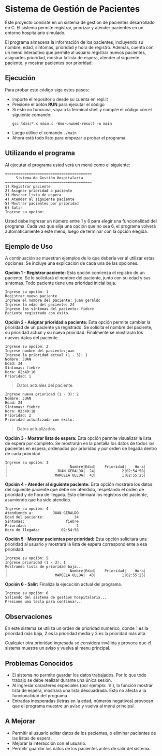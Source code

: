 **Sistema de Gestión de Pacientes**
===

Este proyecto consiste en un sistema de gestión de pacientes desarrollado en C. El sistema permite registrar, priorizar y atender pacientes en un entorno hospitalario simulado.

El programa almacena la información de los pacientes, incluyendo su nombre, edad, síntomas, prioridad y hora de registro. Además, cuenta con un menú interactivo que permite al usuario registrar nuevos pacientes, asignarles prioridad, mostrar la lista de espera, atender al siguiente paciente, y mostrar pacientes por prioridad.

**Ejecución**
---
Para probar este código siga estos pasos:
* Importe el repositorio desde su cuenta en repl.it
* Presione el botón **RUN** para ejecutar el código
* Si esto no funciona, vaya a la terminal shell y compile el código con el siguiente comando:
  ```
  gcc tdas/*.c main.c -Wno-unused-result -o main
  ```
* Luego utilice el comando `./main`
* Ahora está todo listo para empezar a probar el programa.

**Utilizando el programa**
  -
Al ejecutar el programa usted verá un menú como el siguiente:
```
========================================
     Sistema de Gestión Hospitalaria
========================================
1) Registrar paciente
2) Asignar prioridad a paciente
3) Mostrar lista de espera
4) Atender al siguiente paciente
5) Mostrar pacientes por prioridad
6) Salir
Ingrese su opción: 
```
Usted debe ingresar un número entre 1 y 6 para elegir una funcionalidad del programa. Cada vez que elija una opción que no sea 6, el programa volverá automaticamente a este menú, luego de terminar con la opción elegida.

**Ejemplo de Uso**
-
A continuación se muestran ejemplos de lo que debería ver al utilizar estas opciones. Se incluye una explicación de cada una de las opciones.

**Opción 1 - Registrar paciente:**
Esta opción comienza el registro de un paciente. Se le solicitará el nombre del paciente, junto con su edad y sus síntomas. Todo paciente tiene una prioridad inicial baja.

```
Ingrese su opción: 1
Registrar nuevo paciente
Ingrese el nombre del paciente: juan geraldo
Ingrese la edad del paciente: 24
Ingrese los síntomas del paciente: fiebre
Paciente registrado con éxito.
```

**Opción 2 - Asignar prioridad a paciente:**
Esta opción permite cambiar la prioridad de un paciente ya registrado. Se solicita el nombre del paciente, su prioridad actual y su nueva prioridad. Finalmente se mostrarán los nuevos datos del paciente.
```
Ingrese su opción: 2
Ingrese nombre del paciente:juan
Ingrese la prioridad actual (1 - 3): 1
Nombre: JUAN
Edad: 24
Síntomas: fiebre
Hora: 02:49:18
Prioridad: 1
```
> Datos actuales del paciente.
```
Ingrese nueva prioridad (1 - 3): 2
Nombre: JUAN
Edad: 24
Síntomas: fiebre
Hora: 02:49:18
Prioridad: 2
Prioridad actualizada con éxito.
```
> Datos actualizados.
> 
**Opción 3 - Mostrar lista de espera:**
Esta opción permite visualizar la lista de espera por completo. Se mostrarán en la pantalla los datos de todos los pacientes en espera, ordenados por prioridad y por orden de llegada dentro de cada prioridad.
```
Ingrese su opción: 3
|                             Nombre|Edad|    Prioridad|    Hora|
|                       JUAN GERALDO|  24|            2|02:54:58|
|                      MARCELA ULLOA|  43|            1|02:55:25|
```

**Opción 4 - Atender al siguiente paciente:**
Esta opción mostrara los datos del siguiente paciente que debe ser atendido, respetando el orden de prioridad y de hora de llegada. Esto eliminará los registros del paciente, asumiendo que ha sido atendido.
```
Ingrese su opción: 4
Atendiendo a:         JUAN GERALDO
Edad del paciente:              24
Síntomas:                   fiebre
Prioridad:                       2
Hora de llegada:          02:54:58
```

**Opción 5 - Mostrar pacientes por prioridad:**
Esta opción solicitará una prioridad al usuario y mostrará la lista de espera correspondiente a esa prioridad.
```
Ingrese su opción: 5
Ingrese prioridad (1 - 3): 1
Mostrando lista de prioridad baja...
|                             Nombre|Edad|    Prioridad|    Hora|
|                      MARCELA ULLOA|  43|            1|02:55:25|
```

**Opción 6 - Salir:**
Finaliza la ejecución actual del programa.
```
Ingrese su opción: 6
Saliendo del sistema de gestión hospitalaria...
Presione una tecla para continuar...
```


**Observaciones**
-
En este sistema se utiliza un orden de prioridad numérico, donde 1 es la prioridad más baja, 2 es la prioridad media y 3 es la prioridad más alta.

Cualquier otra prioridad ingresada se considera inválida y provoca que el sistema muestre un aviso y vuelva al menu principal.

**Problemas Conocidos**
-
* El sistema no permite guardar los datos trabajados. Por lo que todo trabajo se debe realizar durante una única sesión.
* Al ingresar caracteres especiales (por ejemplo: 'ñ'), la función mostrar lista de espera, mostrara una lista descuadrada. Esto no afecta a la funcionalidad del programa.
* Entradas inesperadas (letras en la edad, números negativos) provocan que el programa muestre un aviso y vuelva al menú principal.

**A Mejorar**
-
* Permitir al usuario editar datos de los pacientes, o eliminar pacientes de las listas de espera.
* Mejorar la interacción con el usuario.
* Permitir guardar los datos de los pacientes antes de salir del sistema.
  
